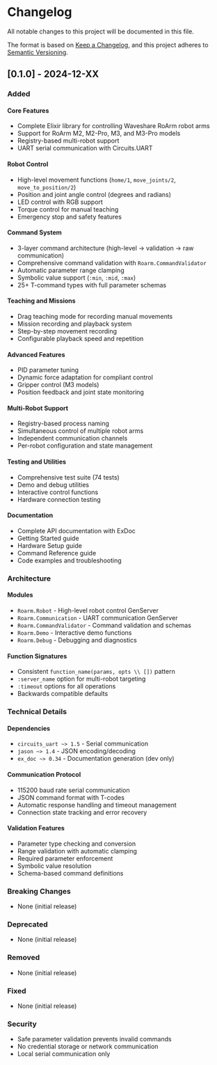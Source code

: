 # Changelog

All notable changes to this project will be documented in this file.

The format is based on [Keep a Changelog](https://keepachangelog.com/en/1.0.0/),
and this project adheres to [Semantic Versioning](https://semver.org/spec/v2.0.0.html).

## [0.1.0] - 2024-12-XX

### Added

#### Core Features
- Complete Elixir library for controlling Waveshare RoArm robot arms
- Support for RoArm M2, M2-Pro, M3, and M3-Pro models
- Registry-based multi-robot support
- UART serial communication with Circuits.UART

#### Robot Control
- High-level movement functions (`home/1`, `move_joints/2`, `move_to_position/2`)
- Position and joint angle control (degrees and radians)
- LED control with RGB support
- Torque control for manual teaching
- Emergency stop and safety features

#### Command System
- 3-layer command architecture (high-level → validation → raw communication)
- Comprehensive command validation with `Roarm.CommandValidator`
- Automatic parameter range clamping
- Symbolic value support (`:min`, `:mid`, `:max`)
- 25+ T-command types with full parameter schemas

#### Teaching and Missions
- Drag teaching mode for recording manual movements
- Mission recording and playback system
- Step-by-step movement recording
- Configurable playback speed and repetition

#### Advanced Features
- PID parameter tuning
- Dynamic force adaptation for compliant control
- Gripper control (M3 models)
- Position feedback and joint state monitoring

#### Multi-Robot Support
- Registry-based process naming
- Simultaneous control of multiple robot arms
- Independent communication channels
- Per-robot configuration and state management

#### Testing and Utilities
- Comprehensive test suite (74 tests)
- Demo and debug utilities
- Interactive control functions
- Hardware connection testing

#### Documentation
- Complete API documentation with ExDoc
- Getting Started guide
- Hardware Setup guide
- Command Reference guide
- Code examples and troubleshooting

### Architecture

#### Modules
- `Roarm.Robot` - High-level robot control GenServer
- `Roarm.Communication` - UART communication GenServer
- `Roarm.CommandValidator` - Command validation and schemas
- `Roarm.Demo` - Interactive demo functions
- `Roarm.Debug` - Debugging and diagnostics

#### Function Signatures
- Consistent `function_name(params, opts \\ [])` pattern
- `:server_name` option for multi-robot targeting
- `:timeout` options for all operations
- Backwards compatible defaults

### Technical Details

#### Dependencies
- `circuits_uart ~> 1.5` - Serial communication
- `jason ~> 1.4` - JSON encoding/decoding
- `ex_doc ~> 0.34` - Documentation generation (dev only)

#### Communication Protocol
- 115200 baud rate serial communication
- JSON command format with T-codes
- Automatic response handling and timeout management
- Connection state tracking and error recovery

#### Validation Features
- Parameter type checking and conversion
- Range validation with automatic clamping
- Required parameter enforcement
- Symbolic value resolution
- Schema-based command definitions

### Breaking Changes
- None (initial release)

### Deprecated
- None (initial release)

### Removed
- None (initial release)

### Fixed
- None (initial release)

### Security
- Safe parameter validation prevents invalid commands
- No credential storage or network communication
- Local serial communication only